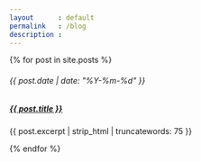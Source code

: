```yaml
---
layout      : default
permalink   : /blog
description :
---
```


<div class="container-fluid">
  <div class="row">
    <div class="col">
      {% for post in site.posts %}
      <div class="card my-3">
        <div class="card-body">
          <h6 class="card-subtitle text-muted my-1 small">{{ post.date | date: "%Y-%m-%d" }}</h6>
          <h5 class="card-title"><a href="{{ post.url | prepend: site.baseurl }}" class="card-link">{{ post.title }}</a></h5>
          <p class="card-text my-0">{{ post.excerpt | strip_html | truncatewords: 75 }}</p>
        </div>
      </div>
      {% endfor %}
    </div>
  </div>
</div>
